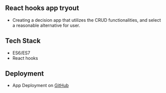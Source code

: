 ## React hooks app tryout

- Creating a decision app that utilizes the CRUD functionalities, and select a reasonable alternative for user.

## Tech Stack

- ES6/ES7
- React hooks

## Deployment

- App Deployment on [GitHub](https://nejo12.github.io/iDecide_hooks/)
